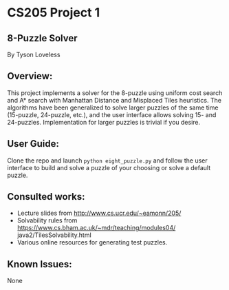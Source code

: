 # CS205 Project 1

## 8-Puzzle Solver

By Tyson Loveless

## Overview:

This project implements a solver for the 8-puzzle using uniform cost search and A\* search with Manhattan Distance and Misplaced Tiles heuristics. The algorithms have been generalized to solve larger puzzles of the same time (15-puzzle, 24-puzzle, etc.), and the user interface allows solving 15- and 24-puzzles.  Implementation for larger puzzles is trivial if you desire.


## User Guide:

Clone the repo and launch `python eight_puzzle.py` and follow the user interface to build and solve a puzzle of your choosing or solve a default puzzle.

## Consulted works:

- Lecture slides from http://www.cs.ucr.edu/~eamonn/205/
- Solvability rules from https://www.cs.bham.ac.uk/~mdr/teaching/modules04/ java2/TilesSolvability.html
- Various online resources for generating test puzzles.

## Known Issues:
None
